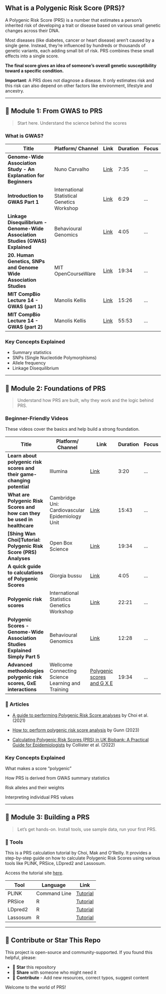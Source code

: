 ## What is a Polygenic Risk Score (PRS)?

A Polygenic Risk Score (PRS) is a number that estimates a person’s inherited risk of developing a trait or disease based on various small genetic changes across their DNA.

Most diseases (like diabetes, cancer or heart disease) aren’t caused by a single gene. Instead, they’re influenced by hundreds or thousands of genetic variants, each adding small bit of risk. PRS combines these small effects into a single score.

**The final score gives an idea of someone’s overall genetic susceptibility toward a specific condition.**

**Important**: A PRS does not diagnose a disease. It only estimates risk and this risk can also depend on other factors like environment, lifestyle and ancestry.

---
## 📘 Module 1: From GWAS to PRS

>  Start here. Understand the science behind the scores

### What is GWAS?

| Title | Platform/ Channel | Link | Duration | Focus |
|---------|---------|------------|---------|------|
| **Genome-Wide Association Study - An Explanation for Beginners** | Nuno Carvalho | [Link](https://www.youtube.com/watch?v=sOP8WacfBM8&list=PLHcpcW9ej-wJfQyoXj9RxPUd1zBkGwUr9&index=10) | 7:35 | ...  |
| **Introduction to GWAS Part 1** | International Statistical Genetics Workshop | [Link](https://www.youtube.com/watch?v=Hjv_otXAkh0&list=PLHcpcW9ej-wKinl2WFb7c2OAFooExVxgt&index=10) | 6:29 | ...  |
| **Linkage Disequilibrium - Genome-Wide Association Studies (GWAS) Explained** | Behavioural Genomics | [Link](https://www.youtube.com/watch?v=_xbpGvQHQAA&list=PLHcpcW9ej-wKinl2WFb7c2OAFooExVxgt&index=12) | 4:05 | ...  |
| **20. Human Genetics, SNPs and Genome Wide Association Studies** | MIT OpenCourseWare | [Link](https://www.youtube.com/watch?v=KYQ2dPW5nEU&list=PLHcpcW9ej-wKinl2WFb7c2OAFooExVxgt&index=25) | 19:34 | ...  |
| **MIT CompBio Lecture 14 - GWAS (part 1)** | Manolis Kellis | [Link](https://www.youtube.com/watch?v=NvfiTLF37MM&list=PLHcpcW9ej-wKinl2WFb7c2OAFooExVxgt&index=30) | 15:26 | ...  |
| **MIT CompBio Lecture 14 - GWAS (part 2)** | Manolis Kellis | [Link](https://www.youtube.com/watch?v=u3oQWcwysLY&list=PLHcpcW9ej-wKinl2WFb7c2OAFooExVxgt&index=30) | 55:53 | ...  |


### Key Concepts Explained

* Summary statistics
* SNPs (Single Nucleotide Polymorphisms)
* Allele frequency
* Linkage Disequilibrium

---

## 📘 Module 2: Foundations of PRS

> Understand how PRS are built, why they work and the logic behind PRS.

### Beginner-Friendly Videos

These videos cover the basics and help build a strong foundation.

| Title | Platform/ Channel | Link | Duration | Focus |
|---------|---------|------------|---------|------|
| **Learn about polygenic risk scores and their game-changing potential** | Illumina | [Link](https://www.youtube.com/watch?v=3HjHSRjwiQk&list=PLHcpcW9ej-wLKarfGLusjudGN1OokDvZO) | 3:20 | ...  |
| **What are Polygenic Risk Scores and how can they be used in healthcare** | Cambridge Uni: Cardiovascular Epidemiology Unit | [Link](https://www.youtube.com/watch?v=BqR_G8DnPJw&list=PLHcpcW9ej-wJfQyoXj9RxPUd1zBkGwUr9&index=28) | 15:43 | ...  |
| **[Shing Wan Choi]Tutorial: Polygenic Risk Score (PRS) Analyses** | Open Box Science | [Link](https://www.youtube.com/watch?v=bgWWr2nWe3Q&list=PLHcpcW9ej-wJfQyoXj9RxPUd1zBkGwUr9&index=3) | 19:34 | ...  |
| **A quick guide to calculations of Polygenic Scores** | Giorgia bussu | [Link](https://www.youtube.com/watch?v=-QCAkLpnJQg&list=PLHcpcW9ej-wJfQyoXj9RxPUd1zBkGwUr9) | 4:05 | ...  |
| **Polygenic risk scores** | International Statistics Genetics Workshop | [Link](https://www.youtube.com/watch?v=FKw2XltZSpY&list=PLHcpcW9ej-wJfQyoXj9RxPUd1zBkGwUr9&index=10) | 22:21 | ...  |
| **Polygenic Scores - Genome-Wide Association Studies Explained Simply Part 5** | Behavioural Genomics | [Link](https://www.youtube.com/watch?v=5LtVbxgafy0&list=PLHcpcW9ej-wJfQyoXj9RxPUd1zBkGwUr9&index=2) | 12:28 | ...  |
| **Advanced methodologies polygenic risk scores, GxE interactions** | Wellcome Connecting Science Learning and Training | [Polygenic scores and G X E](https://www.youtube.com/watch?v=LRzv8COeTF8&list=PLHcpcW9ej-wI1egMyFjEQIVqK3GktiKpz&index=9) | 19:34 | ...  |


### 📖 Articles

* [A guide to performing Polygenic Risk Score analyses](https://pmc.ncbi.nlm.nih.gov/articles/PMC7612115/) by Choi et al. (2021)
* [How to: perform polygenic risk score analysis](hhttps://frontlinegenomics.com/how-to-perform-polygenic-risk-score-analysis/) by Gunn (2023)

* [Calculating Polygenic Risk Scores (PRS) in UK Biobank: A Practical Guide for Epidemiologists](https://www.frontiersin.org/journals/genetics/articles/10.3389/fgene.2022.818574/full) by Collister et al. (2022)


### Key Concepts Explained

What makes a score “polygenic”

How PRS is derived from GWAS summary statistics

Risk alleles and their weights

Interpreting individual PRS values

---

## 📘 Module 3: Building a PRS

> Let’s get hands-on. Install tools, use sample data, run your first PRS.

### 🧰 Tools
This is a PRS calculation tutorial by Choi, Mak and O'Reilly. It provides a step-by-step guide on how to calculate Polygenic Risk Scores using various tools like PLINK, PRSice, LDpred2 and Lassosum.

Access the tutorial site [here](https://choishingwan.github.io/PRS-Tutorial/).


| Tool     | Language | Link                                                                                                         |
| -------- | -------- | ------------------------------------------------------------------------------------------------------------------ |
| PLINK| Command Line    | [Tutorial](https://choishingwan.github.io/PRS-Tutorial/plink/)    
| PRSice| R    | [Tutorial](https://choishingwan.github.io/PRS-Tutorial/prsice/)                              |
| LDpred2  | R        | [Tutorial](https://choishingwan.github.io/PRS-Tutorial/ldpred/) |
| Lassosum   | R   | [Tutorial](https://choishingwan.github.io/PRS-Tutorial/lassosum/)                                                                       |

---

## 🙌 Contribute or Star This Repo

This project is open-source and community-supported. If you found this helpful, please:

* 🌟 **Star** this repository
* 🔄 **Share** with someone who might need it
* 🧠 **Contribute** - Add new resources, correct typos, suggest content

Welcome to the world of PRS!
